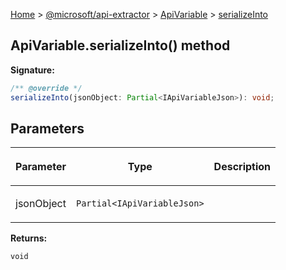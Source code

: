 [Home](./index) &gt; [@microsoft/api-extractor](./api-extractor.md) &gt; [ApiVariable](./api-extractor.apivariable.md) &gt; [serializeInto](./api-extractor.apivariable.serializeinto.md)

## ApiVariable.serializeInto() method


<b>Signature:</b>

```typescript
/** @override */
serializeInto(jsonObject: Partial<IApiVariableJson>): void;
```

## Parameters

|  <p>Parameter</p> | <p>Type</p> | <p>Description</p> |
|  --- | --- | --- |
|  <p>jsonObject</p> | <p>`Partial<IApiVariableJson>`</p> |  |

<b>Returns:</b>

`void`

